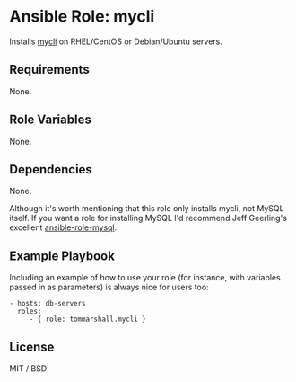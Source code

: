 Ansible Role: mycli
=========

Installs [mycli](http://mycli.net/) on RHEL/CentOS or Debian/Ubuntu servers.

Requirements
------------

None.

Role Variables
--------------

None.

Dependencies
------------

None.

Although it's worth mentioning that this role only installs mycli, not MySQL itself. If you want a role for installing MySQL I'd recommend Jeff Geerling's excellent [ansible-role-mysql](https://github.com/geerlingguy/ansible-role-mysql).

Example Playbook
----------------

Including an example of how to use your role (for instance, with variables passed in as parameters) is always nice for users too:

    - hosts: db-servers
      roles:
         - { role: tommarshall.mycli }

License
-------

MIT / BSD
